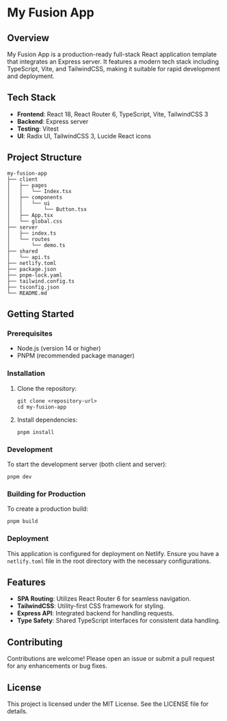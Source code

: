 # My Fusion App

## Overview

My Fusion App is a production-ready full-stack React application template that integrates an Express server. It features a modern tech stack including TypeScript, Vite, and TailwindCSS, making it suitable for rapid development and deployment.

## Tech Stack

- **Frontend**: React 18, React Router 6, TypeScript, Vite, TailwindCSS 3
- **Backend**: Express server
- **Testing**: Vitest
- **UI**: Radix UI, TailwindCSS 3, Lucide React icons

## Project Structure

```
my-fusion-app
├── client
│   ├── pages
│   │   └── Index.tsx
│   ├── components
│   │   └── ui
│   │       └── Button.tsx
│   ├── App.tsx
│   └── global.css
├── server
│   ├── index.ts
│   └── routes
│       └── demo.ts
├── shared
│   └── api.ts
├── netlify.toml
├── package.json
├── pnpm-lock.yaml
├── tailwind.config.ts
├── tsconfig.json
└── README.md
```

## Getting Started

### Prerequisites

- Node.js (version 14 or higher)
- PNPM (recommended package manager)

### Installation

1. Clone the repository:
   ```
   git clone <repository-url>
   cd my-fusion-app
   ```

2. Install dependencies:
   ```
   pnpm install
   ```

### Development

To start the development server (both client and server):
```
pnpm dev
```

### Building for Production

To create a production build:
```
pnpm build
```

### Deployment

This application is configured for deployment on Netlify. Ensure you have a `netlify.toml` file in the root directory with the necessary configurations.

## Features

- **SPA Routing**: Utilizes React Router 6 for seamless navigation.
- **TailwindCSS**: Utility-first CSS framework for styling.
- **Express API**: Integrated backend for handling requests.
- **Type Safety**: Shared TypeScript interfaces for consistent data handling.

## Contributing

Contributions are welcome! Please open an issue or submit a pull request for any enhancements or bug fixes.

## License

This project is licensed under the MIT License. See the LICENSE file for details.